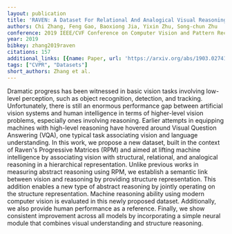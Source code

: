 ```yaml
---
layout: publication
title: 'RAVEN: A Dataset For Relational And Analogical Visual Reasoning'
authors: Chi Zhang, Feng Gao, Baoxiong Jia, Yixin Zhu, Song-chun Zhu
conference: 2019 IEEE/CVF Conference on Computer Vision and Pattern Recognition (CVPR)
year: 2019
bibkey: zhang2019raven
citations: 157
additional_links: [{name: Paper, url: 'https://arxiv.org/abs/1903.02741'}]
tags: ["CVPR", "Datasets"]
short_authors: Zhang et al.
---
```

Dramatic progress has been witnessed in basic vision tasks involving
low-level perception, such as object recognition, detection, and tracking.
Unfortunately, there is still an enormous performance gap between artificial
vision systems and human intelligence in terms of higher-level vision problems,
especially ones involving reasoning. Earlier attempts in equipping machines
with high-level reasoning have hovered around Visual Question Answering (VQA),
one typical task associating vision and language understanding. In this work,
we propose a new dataset, built in the context of Raven's Progressive Matrices
(RPM) and aimed at lifting machine intelligence by associating vision with
structural, relational, and analogical reasoning in a hierarchical
representation. Unlike previous works in measuring abstract reasoning using
RPM, we establish a semantic link between vision and reasoning by providing
structure representation. This addition enables a new type of abstract
reasoning by jointly operating on the structure representation. Machine
reasoning ability using modern computer vision is evaluated in this newly
proposed dataset. Additionally, we also provide human performance as a
reference. Finally, we show consistent improvement across all models by
incorporating a simple neural module that combines visual understanding and
structure reasoning.